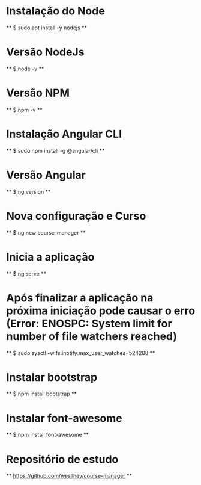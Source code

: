 # Instalação do Node
** $ sudo apt install -y nodejs **

# Versão NodeJs
** $ node -v **

# Versão NPM
** $ npm -v **

# Instalação Angular CLI
** $ sudo npm install -g @angular/cli **

# Versão Angular
** $ ng version **

# Nova configuração e Curso
** $ ng new course-manager **

# Inicia a aplicação
** $ ng serve **

# Após finalizar a aplicação na próxima iniciação pode causar o erro (Error: ENOSPC: System limit for number of file watchers reached)
** $ sudo sysctl -w fs.inotify.max_user_watches=524288 **

# Instalar bootstrap
** $ npm install bootstrap **

# Instalar font-awesome
** $ npm install font-awesome **

# Repositório de estudo
** https://github.com/wesllhey/course-manager **